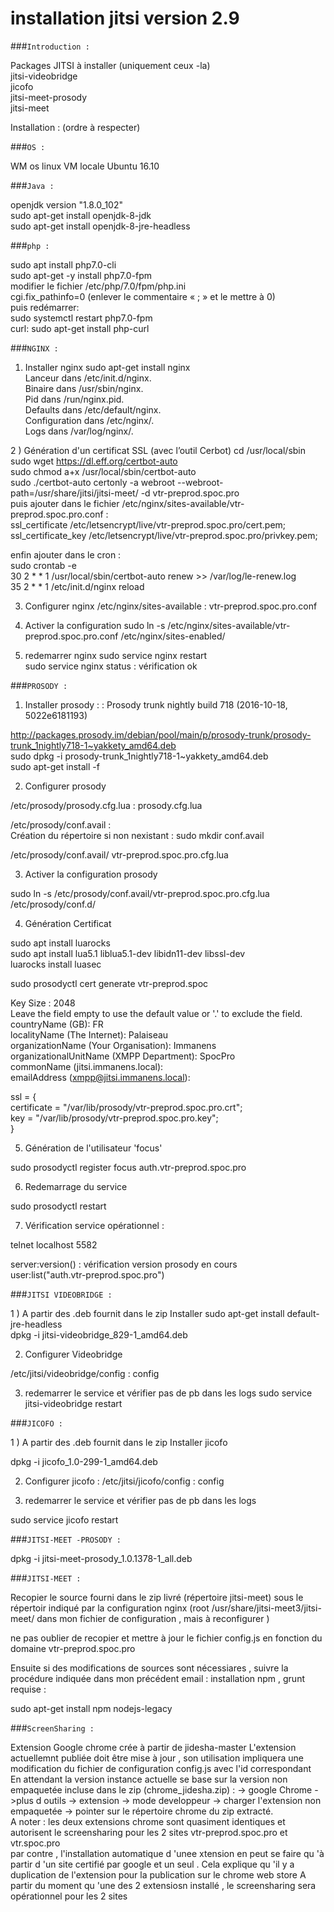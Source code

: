 # installation  jitsi version 2.9 

###`Introduction :`

Packages JITSI à installer  (uniquement ceux -la)<br/>
jitsi-videobridge<br/>
jicofo<br/>
jitsi-meet-prosody<br/>
jitsi-meet<br/>
 
Installation : (ordre à respecter)

###`OS :`

WM os linux VM locale Ubuntu 16.10

###`Java :`

openjdk version "1.8.0_102"<br/>
sudo apt-get install openjdk-8-jdk<br/>
sudo apt-get install openjdk-8-jre-headless<br/>

###`php :`

sudo apt install php7.0-cli<br/>
sudo apt-get -y install php7.0-fpm<br/>
modifier le fichier /etc/php/7.0/fpm/php.ini<br/>
cgi.fix_pathinfo=0   (enlever le commentaire « ; » et le mettre à 0)<br/>
puis redémarrer:<br/>
sudo systemctl restart php7.0-fpm<br/>
curl: sudo apt-get install php-curl<br/>

###`NGINX :`

1) Installer  nginx
sudo apt-get install nginx<br/>
Lanceur dans /etc/init.d/nginx.<br/>
Binaire dans /usr/sbin/nginx.<br/>
Pid dans /run/nginx.pid.<br/>
Defaults dans /etc/default/nginx.<br/>
Configuration dans /etc/nginx/.<br/>
Logs dans /var/log/nginx/.<br/>

2 ) Génération d'un certificat SSL (avec  l’outil Cerbot)
cd /usr/local/sbin<br/>
sudo wget https://dl.eff.org/certbot-auto<br/>
sudo chmod a+x /usr/local/sbin/certbot-auto<br/>
sudo ./certbot-auto certonly -a webroot --webroot-path=/usr/share/jitsi/jitsi-meet/ -d vtr-preprod.spoc.pro<br/>
puis ajouter dans le fichier /etc/nginx/sites-available/vtr-preprod.spoc.pro.conf :<br/>
     ssl_certificate /etc/letsencrypt/live/vtr-preprod.spoc.pro/cert.pem; <br/>
     ssl_certificate_key /etc/letsencrypt/live/vtr-preprod.spoc.pro/privkey.pem; <br/>

enfin ajouter dans le cron : <br/>
sudo crontab -e <br/>
30 2 * * 1 /usr/local/sbin/certbot-auto renew >> /var/log/le-renew.log <br/>
35 2 * * 1 /etc/init.d/nginx reload <br/>
  
3) Configurer nginx
/etc/nginx/sites-available : vtr-preprod.spoc.pro.conf
 
4) Activer la configuration
sudo ln -s /etc/nginx/sites-available/vtr-preprod.spoc.pro.conf  /etc/nginx/sites-enabled/ 
 
5) redemarrer nginx
sudo service nginx restart<br/>
sudo service nginx  status : vérification ok <br/>

###`PROSODY :`
 
1) Installer prosody : : Prosody trunk nightly build 718 (2016-10-18, 5022e6181193)
 
http://packages.prosody.im/debian/pool/main/p/prosody-trunk/prosody-trunk_1nightly718-1~yakkety_amd64.deb<br/>
sudo dpkg -i prosody-trunk_1nightly718-1~yakkety_amd64.deb <br/>
sudo apt-get install -f <br/>
 
2) Configurer prosody
 
/etc/prosody/prosody.cfg.lua : prosody.cfg.lua<br/>
 
/etc/prosody/conf.avail :<br/>
Création du répertoire si non nexistant : sudo mkdir conf.avail<br/>
 
/etc/prosody/conf.avail/ vtr-preprod.spoc.pro.cfg.lua<br/>
 
3) Activer la configuration prosody
 
sudo ln -s /etc/prosody/conf.avail/vtr-preprod.spoc.pro.cfg.lua  /etc/prosody/conf.d/<br/>
 
 
4) Génération Certificat
 
sudo apt install luarocks<br/>
sudo apt install lua5.1 liblua5.1-dev libidn11-dev libssl-dev<br/>
luarocks install luasec<br/>
 
sudo prosodyctl cert generate vtr-preprod.spoc<br/>
 
Key Size : 2048<br/>
 Leave the field empty to use the default value or '.' to exclude the field.<br/>
countryName (GB): FR<br/>
localityName (The Internet): Palaiseau<br/>
organizationName (Your Organisation): Immanens<br/>
organizationalUnitName (XMPP Department): SpocPro<br/>
commonName (jitsi.immanens.local): <br/>
emailAddress (xmpp@jitsi.immanens.local): <br/>
 
 
ssl = {<br/>
        certificate = "/var/lib/prosody/vtr-preprod.spoc.pro.crt";<br/>
        key = "/var/lib/prosody/vtr-preprod.spoc.pro.key";<br/>
 }
 
 
5) Génération de l'utilisateur 'focus'
 
sudo prosodyctl register focus auth.vtr-preprod.spoc.pro <secret><br/>
  
 
6) Redemarrage du service
 
sudo prosodyctl restart<br/>
 
7) Vérification service opérationnel :
 
telnet localhost 5582<br/>
 
server:version() : vérification version prosody en cours<br/>
user:list("auth.vtr-preprod.spoc.pro")<br/>

###`JITSI VIDEOBRIDGE :`
 
1 ) A partir des .deb fournit dans le zip Installer
sudo apt-get install default-jre-headless<br/>
dpkg -i jitsi-videobridge_829-1_amd64.deb<br/>
 
2) Configurer Videobridge
 
/etc/jitsi/videobridge/config : config<br/>
 
3) redemarrer le service et vérifier pas de pb dans les logs
sudo service jitsi-videobridge restart<br/>
 
###`JICOFO :`
 
 1 ) A partir des .deb fournit dans le zip Installer jicofo
 
dpkg -i jicofo_1.0-299-1_amd64.deb<br/>
 
2) Configurer jicofo :
/etc/jitsi/jicofo/config : config
 
3) redemarrer le service et vérifier pas de pb dans les logs
 
sudo service jicofo restart

###`JITSI-MEET -PROSODY :`
 
 dpkg -i jitsi-meet-prosody_1.0.1378-1_all.deb
 
###`JITSI-MEET :`
  
  Recopier le source fourni dans le zip livré  (répertoire jitsi-meet) sous
le répertoir indiqué par la configuration nginx
(root /usr/share/jitsi-meet3/jitsi-meet/  dans mon fichier de configuration , mais à reconfigurer )
 
ne pas oublier de recopier et mettre à jour le fichier config.js en fonction du domaine  vtr-preprod.spoc.pro
 
Ensuite si des modifications de sources sont nécessiares , suivre la procédure indiquée dans mon précédent email :
installation npm , grunt  requise :<br/>
 
sudo apt-get install npm nodejs-legacy

###`ScreenSharing :`
  
Extension Google chrome crée à partir de jidesha-master
L'extension actuellemnt publiée doit être mise à jour , son utilisation impliquera une modification du fichier de configuration config.js avec l'id correspondant<br/>
En attendant la version instance actuelle se base sur la version non empaquetée incluse dans le zip (chrome_jidesha.zip) :
-> google Chrome ->plus d outils -> extension -> mode developpeur -> charger l'extension non empaquetée -> pointer sur le répertoire chrome du zip extracté.<br/>
A noter : les deux extensions chrome sont quasiment identiques et autorisent le screensharing pour les 2 sites  vtr-preprod.spoc.pro et vtr.spoc.pro<br/>
par contre , l'installation automatique d 'unee xtension en peut se faire qu 'à partir d 'un site certifié par google et  un seul . Cela explique qu 'il y a duplication de l'extension pour la publication sur le chrome web store
A partir du moment qu 'une des 2 extensiosn installé , le screensharing sera opérationnel pour les 2 sites
